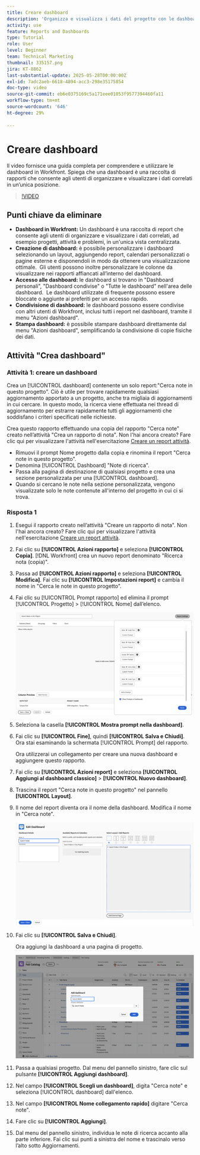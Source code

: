 ```yaml
---
title: Creare dashboard
description: 'Organizza e visualizza i dati del progetto con le dashboard di Workfront: sono facilmente accessibili e possono essere personalizzate, condivise e stampate, per agevolare la gestione dei progetti e la collaborazione.'
activity: use
feature: Reports and Dashboards
type: Tutorial
role: User
level: Beginner
team: Technical Marketing
thumbnail: 335157.png
jira: KT-8862
last-substantial-update: 2025-05-28T00:00:00Z
exl-id: 7adc2aeb-6618-4894-acc3-298e35175854
doc-type: video
source-git-commit: eb6e0375169c5a171eee01053f9577394460fa11
workflow-type: tm+mt
source-wordcount: '646'
ht-degree: 29%

---
```


# Creare dashboard

Il video fornisce una guida completa per comprendere e utilizzare le dashboard in Workfront.
&#x200B;Spiega che una dashboard è una raccolta di rapporti che consente agli utenti di organizzare e visualizzare i dati correlati in un’unica posizione.

>[!VIDEO](https://video.tv.adobe.com/v/335157/?quality=12&learn=on)

## Punti chiave da eliminare

* **Dashboard in Workfront:** Un dashboard è una raccolta di report che consente agli utenti di organizzare e visualizzare i dati correlati, ad esempio progetti, attività e problemi, in un&#39;unica vista centralizzata. &#x200B;
* **Creazione di dashboard:** è possibile personalizzare i dashboard selezionando un layout, aggiungendo report, calendari personalizzati o pagine esterne e disponendoli in modo da ottenere una visualizzazione ottimale. &#x200B; Gli utenti possono inoltre personalizzare le colonne da visualizzare nei rapporti affiancati all’interno del dashboard. &#x200B;
* **Accesso alle dashboard:** le dashboard si trovano in &quot;Dashboard personali&quot;, &quot;Dashboard condivise&quot; o &quot;Tutte le dashboard&quot; nell&#39;area delle dashboard. &#x200B; Le dashboard utilizzate di frequente possono essere bloccate o aggiunte ai preferiti per un accesso rapido. &#x200B;
* **Condivisione di dashboard:** le dashboard possono essere condivise con altri utenti di Workfront, inclusi tutti i report nel dashboard, tramite il menu &quot;Azioni dashboard&quot;. &#x200B;
* **Stampa dashboard:** è possibile stampare dashboard direttamente dal menu &quot;Azioni dashboard&quot;, semplificando la condivisione di copie fisiche dei dati. &#x200B;


## Attività &quot;Crea dashboard&quot;

### Attività 1: creare un dashboard

Crea un [!UICONTROL dashboard] contenente un solo report:&quot;Cerca note in questo progetto&quot;. Ciò è utile per trovare rapidamente qualsiasi aggiornamento apportato a un progetto, anche tra migliaia di aggiornamenti in cui cercare. In questo modo, la ricerca viene effettuata nei thread di aggiornamento per estrarre rapidamente tutti gli aggiornamenti che soddisfano i criteri specificati nelle richieste.

Crea questo rapporto effettuando una copia del rapporto &quot;Cerca note&quot; creato nell’attività &quot;Crea un rapporto di nota&quot;. Non l&#39;hai ancora creato? Fare clic qui per visualizzare l&#39;attività nell&#39;esercitazione [Creare un report attività](https://experienceleague.adobe.com/en/docs/workfront-learn/tutorials-workfront/reporting/basic-reporting/create-a-task-report#activity-1-create-a-note-report-with-prompts).

* Rimuovi il prompt Nome progetto dalla copia e rinomina il report &quot;Cerca note in questo progetto&quot;.
* Denomina [!UICONTROL Dashboard] &quot;Note di ricerca&quot;.
* Passa alla pagina di destinazione di qualsiasi progetto e crea una sezione personalizzata per una [!UICONTROL dashboard].
* Quando si cercano le note nella sezione personalizzata, vengono visualizzate solo le note contenute all&#39;interno del progetto in cui ci si trova.

### Risposta 1

1. Esegui il rapporto creato nell’attività &quot;Creare un rapporto di nota&quot;. Non l&#39;hai ancora creato? Fare clic qui per visualizzare l&#39;attività nell&#39;esercitazione [Creare un report attività](https://experienceleague.adobe.com/en/docs/workfront-learn/tutorials-workfront/reporting/basic-reporting/create-a-task-report#activity-1-create-a-note-report-with-prompts).
1. Fai clic su **[!UICONTROL Azioni rapporto]** e seleziona **[!UICONTROL Copia]**. [!DNL Workfront] crea un nuovo report denominato &quot;Ricerca nota (copia)&quot;.
1. Passa ad **[!UICONTROL Azioni rapporto]** e seleziona **[!UICONTROL Modifica]**. Fai clic su **[!UICONTROL Impostazioni report]** e cambia il nome in &quot;Cerca le note in questo progetto&quot;.
1. Fai clic su [!UICONTROL Prompt rapporto] ed elimina il prompt [!UICONTROL Progetto] > [!UICONTROL Nome] dall’elenco.

   ![Immagine della schermata per creare una nuova dashboard](assets/edit-report-prompts.png)

1. Seleziona la casella **[!UICONTROL Mostra prompt nella dashboard]**.
1. Fai clic su **[!UICONTROL Fine]**, quindi **[!UICONTROL Salva e Chiudi]**. Ora stai esaminando la schermata [!UICONTROL Prompt] del rapporto.

   Ora utilizzerai un collegamento per creare una nuova dashboard e aggiungere questo rapporto.

1. Fai clic su **[!UICONTROL Azioni report]** e seleziona **[!UICONTROL Aggiungi al dashboard classico]** > **[!UICONTROL Nuovo dashboard]**.
1. Trascina il report &quot;Cerca note in questo progetto&quot; nel pannello **[!UICONTROL Layout]**.
1. Il nome del report diventa ora il nome della dashboard. Modifica il nome in &quot;Cerca note&quot;.

   ![Immagine della schermata per creare una nuova dashboard](assets/create-dashboard.png)

1. Fai clic su **[!UICONTROL Salva e Chiudi]**.

   Ora aggiungi la dashboard a una pagina di progetto.

   ![Immagine della schermata per creare una nuova dashboard](assets/add-custom-section.png)

1. Passa a qualsiasi progetto. Dal menu del pannello sinistro, fare clic sul pulsante **[!UICONTROL Aggiungi dashboard]**.
1. Nel campo **[!UICONTROL Scegli un dashboard]**, digita &quot;Cerca note&quot; e seleziona [!UICONTROL dashboard] dall&#39;elenco.
1. Nel campo **[!UICONTROL Nome collegamento rapido]** digitare &quot;Cerca note&quot;.
1. Fare clic su **[!UICONTROL Aggiungi]**.
1. Dal menu del pannello sinistro, individua le note di ricerca accanto alla parte inferiore. Fai clic sui punti a sinistra del nome e trascinalo verso l’alto sotto Aggiornamenti.
